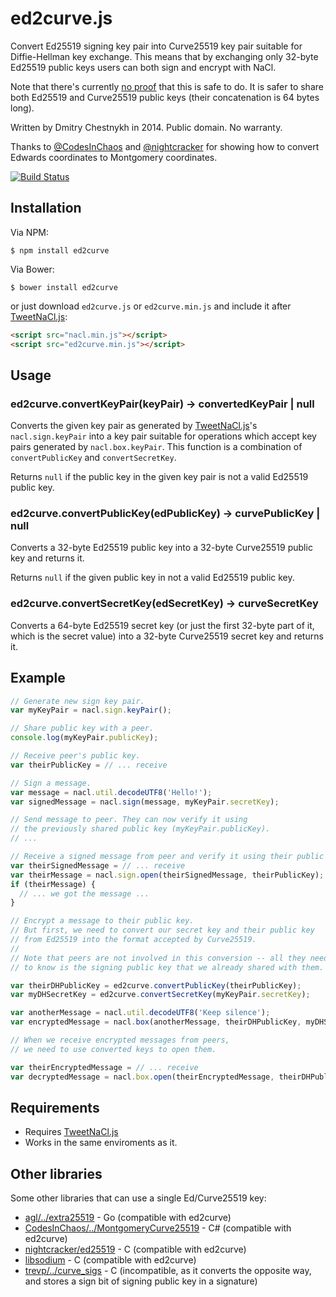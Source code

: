ed2curve.js
===========

Convert Ed25519 signing key pair into Curve25519 key pair suitable for
Diffie-Hellman key exchange. This means that by exchanging only 32-byte
Ed25519 public keys users can both sign and encrypt with NaCl.

Note that there's currently [no proof](http://crypto.stackexchange.com/a/3311/291)
that this is safe to do. It is safer to share both Ed25519 and Curve25519
public keys (their concatenation is 64 bytes long).

Written by Dmitry Chestnykh in 2014. Public domain. No warranty.

Thanks to [@CodesInChaos](https://github.com/CodesInChaos) and
[@nightcracker](https://github.com/nightcracker) for showing how to
convert Edwards coordinates to Montgomery coordinates.

[![Build Status](https://travis-ci.org/dchest/ed2curve-js.svg?branch=master)
](https://travis-ci.org/dchest/ed2curve-js)


Installation
------------

Via NPM:

    $ npm install ed2curve

Via Bower:

    $ bower install ed2curve


or just download `ed2curve.js` or `ed2curve.min.js` and include it after
[TweetNaCl.js](https://github.com/dchest/tweetnacl-js):

```html
<script src="nacl.min.js"></script>
<script src="ed2curve.min.js"></script>
```

Usage
-----

### ed2curve.convertKeyPair(keyPair) -> convertedKeyPair | null

Converts the given key pair as generated by
[TweetNaCl.js](https://github.com/dchest/tweetnacl-js)'s `nacl.sign.keyPair`
into a key pair suitable for operations which accept key pairs generated by
`nacl.box.keyPair`. This function is a combination of `convertPublicKey`
and `convertSecretKey`.

Returns `null` if the public key in the given key pair is not a valid
Ed25519 public key.

### ed2curve.convertPublicKey(edPublicKey) -> curvePublicKey | null

Converts a 32-byte Ed25519 public key into a 32-byte Curve25519 public key
and returns it.

Returns `null` if the given public key in not a valid Ed25519 public key.

### ed2curve.convertSecretKey(edSecretKey) -> curveSecretKey

Converts a 64-byte Ed25519 secret key (or just the first 32-byte part of it,
which is the secret value) into a 32-byte Curve25519 secret key and returns it.


Example
-------

```javascript
// Generate new sign key pair.
var myKeyPair = nacl.sign.keyPair();

// Share public key with a peer.
console.log(myKeyPair.publicKey);

// Receive peer's public key.
var theirPublicKey = // ... receive

// Sign a message.
var message = nacl.util.decodeUTF8('Hello!');
var signedMessage = nacl.sign(message, myKeyPair.secretKey);

// Send message to peer. They can now verify it using
// the previously shared public key (myKeyPair.publicKey).
// ...

// Receive a signed message from peer and verify it using their public key.
var theirSignedMessage = // ... receive
var theirMessage = nacl.sign.open(theirSignedMessage, theirPublicKey);
if (theirMessage) {
  // ... we got the message ...
}

// Encrypt a message to their public key.
// But first, we need to convert our secret key and their public key
// from Ed25519 into the format accepted by Curve25519.
//
// Note that peers are not involved in this conversion -- all they need
// to know is the signing public key that we already shared with them.

var theirDHPublicKey = ed2curve.convertPublicKey(theirPublicKey);
var myDHSecretKey = ed2curve.convertSecretKey(myKeyPair.secretKey);

var anotherMessage = nacl.util.decodeUTF8('Keep silence');
var encryptedMessage = nacl.box(anotherMessage, theirDHPublicKey, myDHSecretKey);

// When we receive encrypted messages from peers,
// we need to use converted keys to open them.

var theirEncryptedMessage = // ... receive
var decryptedMessage = nacl.box.open(theirEncryptedMessage, theirDHPublicKey, myDHSecretKey);
```

Requirements
------------

* Requires [TweetNaCl.js](https://github.com/dchest/tweetnacl-js)
* Works in the same enviroments as it.


Other libraries
---------------

Some other libraries that can use a single Ed/Curve25519 key:

* [agl/../extra25519](https://github.com/agl/ed25519/blob/master/extra25519/extra25519.go) - Go
  (compatible with ed2curve)
* [CodesInChaos/../MontgomeryCurve25519](https://github.com/CodesInChaos/Chaos.NaCl/blob/master/Chaos.NaCl/MontgomeryCurve25519.cs) - C#
  (compatible with ed2curve)
* [nightcracker/ed25519](https://github.com/nightcracker/ed25519/blob/master/src/key_exchange.c) - C
  (compatible with ed2curve)
* [libsodium](https://github.com/jedisct1/libsodium) - C
  (compatible with ed2curve)
* [trevp/../curve_sigs](https://github.com/trevp/ref10_extract/blob/master/ed25519/additions/curve_sigs.c) - C
  (incompatible, as it converts the opposite way, and stores a sign bit of signing public key in a signature)

